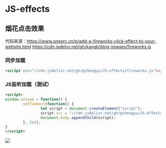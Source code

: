# JS-effects
## 烟花点击效果
代码来源：https://www.onesrc.cn/p/add-a-fireworks-click-effect-to-your-website.html
https://cdn.jsdelivr.net/gh/kaygb/blog-images/fireworks.js
### 同步加载
~~~html
<script src="//cdn.jsdelivr.net/gh/gchengyu/JS-effects/fireworks.js"></script>
~~~
### JS监听加载（测试）
~~~html
<script>
window.onload = function() {
        setTimeout(function() {
                let script = document.createElement("script");
                script.src = "//cdn.jsdelivr.net/gh/gchengyu/JS-effects/fireworks.js";
                document.body.appendChild(script);
        }, 2e3);
}
</script>
~~~
[![](https://data.jsdelivr.com/v1/package/gh/gchengyu/JS-effects/badge)](https://www.jsdelivr.com/package/gh/gchengyu/JS-effects)
